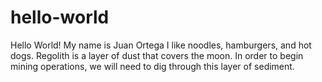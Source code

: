 # hello-world
Hello World!
My name is Juan Ortega
I like noodles, hamburgers, and hot dogs.
Regolith is a layer of dust that covers the moon. In order to begin mining operations, we will need to dig through this layer of sediment.
